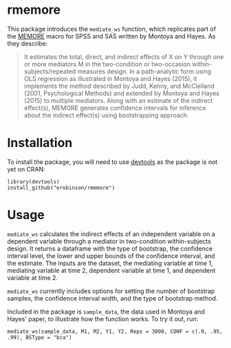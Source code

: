 # rmemore

This package introduces the `mediate_ws` function, which replicates part of the [MEMORE](http://afhayes.com/spss-sas-and-mplus-macros-and-code.html) macro for SPSS and SAS written by Montoya and Hayes. As they describe:

> It estimates the total, direct, and indirect effects of X on Y through one or more mediators M in the two-condition or two-occasion within-subjects/repeated measures design. In a path-analytic form using OLS regression as illustrated in Montoya and Hayes (2015), it implements the method described by Judd, Kenny, and McClelland (2001, Psychological Methods) and extended by Montoya and Hayes (2015) to multiple mediators. Along with an estimate of the indirect effect(s), MEMORE generates confidence intervals for inference about the indirect effect(s) using bootstrapping approach. 


# Installation 

To install the package, you will need to use [devtools](https://github.com/hadley/devtools) as the package is not yet on CRAN: 

```
library(devtools)
install_github("erobinson/rmemore")
```

# Usage

`mediate_ws` calculates the indirect effects of an independent variable on a dependent variable through a mediator in two-condition within-subjects design. It returns a dataframe with the type of bootstrap, the confidence interval level, the lower and upper bounds of the confidence interval, and the estimate. The inputs are the dataset, the mediating variable at time 1, mediating variable at time 2, dependent variable at time 1, and dependent variable at time 2. 

`mediate_ws` currently includes options for setting the number of bootstrap samples, the confidence interval width, and the type of bootstrap method. 

Included in the package is `sample_data`, the data used in Montoya and Hayes' paper, to illustrate how the function works. To try it out, run: 

`mediate_ws(sample_data, M1, M2, Y1, Y2, Reps = 3000, CONF = c(.9, .95, .99), BSType = "bca")`
